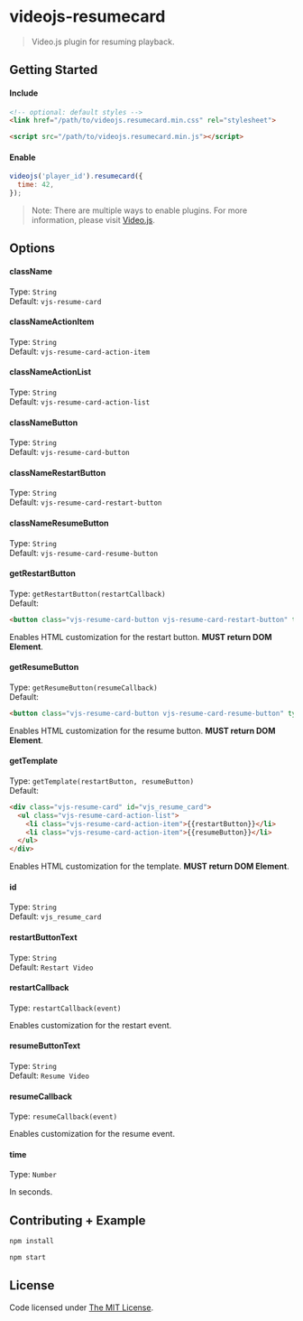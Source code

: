 # videojs-resumecard

> Video.js plugin for resuming playback.

## Getting Started

#### Include

```html
<!-- optional: default styles -->
<link href="/path/to/videojs.resumecard.min.css" rel="stylesheet">

<script src="/path/to/videojs.resumecard.min.js"></script>
```

#### Enable

```js
videojs('player_id').resumecard({
  time: 42,
});
```
> Note: There are multiple ways to enable plugins. For more information, please visit [Video.js](https://github.com/videojs/video.js).

## Options

#### className

Type: `String`  
Default: `vjs-resume-card`  

#### classNameActionItem

Type: `String`  
Default: `vjs-resume-card-action-item`  

#### classNameActionList

Type: `String`  
Default: `vjs-resume-card-action-list`  

#### classNameButton

Type: `String`  
Default: `vjs-resume-card-button`  

#### classNameRestartButton

Type: `String`  
Default: `vjs-resume-card-restart-button`  

#### classNameResumeButton

Type: `String`  
Default: `vjs-resume-card-resume-button`  

#### getRestartButton

Type: `getRestartButton(restartCallback)`  
Default:

```html
<button class="vjs-resume-card-button vjs-resume-card-restart-button" type="button">Restart Video</button>
```

Enables HTML customization for the restart button. **MUST return DOM Element**.

#### getResumeButton

Type: `getResumeButton(resumeCallback)`  
Default:

```html
<button class="vjs-resume-card-button vjs-resume-card-resume-button" type="button">Resume Video</button>
```

Enables HTML customization for the resume button. **MUST return DOM Element**.

#### getTemplate

Type: `getTemplate(restartButton, resumeButton)`  
Default:

```html
<div class="vjs-resume-card" id="vjs_resume_card">
  <ul class="vjs-resume-card-action-list">
    <li class="vjs-resume-card-action-item">{{restartButton}}</li>
    <li class="vjs-resume-card-action-item">{{resumeButton}}</li>
  </ul>
</div>
```

Enables HTML customization for the template. **MUST return DOM Element**.

#### id

Type: `String`  
Default: `vjs_resume_card`  

#### restartButtonText

Type: `String`  
Default: `Restart Video`  

#### restartCallback

Type: `restartCallback(event)`  

Enables customization for the restart event.

#### resumeButtonText

Type: `String`  
Default: `Resume Video`  

#### resumeCallback

Type: `resumeCallback(event)`  

Enables customization for the resume event.

#### time

Type: `Number`  

In seconds.

## Contributing + Example

```bash
npm install

npm start
```

## License

Code licensed under [The MIT License](https://github.com/chemoish/videojs-resumecard/blob/master/LICENSE).
